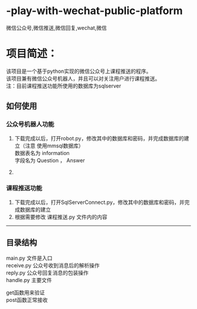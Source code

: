 # -play-with-wechat-public-platform
微信公众号,微信推送,微信回复,wechat,微信

# 项目简述：
该项目是一个基于python实现的微信公众号上课程推送的程序。  
该项目兼有微信公众号机器人，并且可以对关注用户进行课程推送。  
注：目前课程推送功能所使用的数据库为sqlserver  

## 如何使用
### 公众号机器人功能  
1. 下载完成以后，打开robot.py，修改其中的数据库和密码，并完成数据库的建立（注意 使用mmsql数据库）  
数据表名为 information  
字段名为 Question ， Answer  

2.

### 课程推送功能
1. 下载完成以后，打开SqlServerConnect.py，修改其中的数据库和密码，并完成数据库的建立  
2. 根据需要修改 课程推送.py 文件内的内容  

---
## 目录结构
main.py 文件是入口  
receive.py 公众号收到消息后的解析操作  
reply.py 公众号回复消息的包装操作  
handle.py 主要文件  

get函数用来验证  
post函数正常接收  
 
